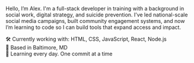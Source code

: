 Hello, I’m Alex.
I'm a full-stack developer in training with a background in social work, digital strategy, and suicide prevention. I’ve led national-scale social media campaigns, built community engagement systems, and now I’m learning to code so I can build tools that expand access and impact.

🛠️ Currently working with: HTML, CSS, JavaScript, React, Node.js  
📍 Based in Baltimore, MD  
🌱 Learning every day. One commit at a time
<!---
AlexWlkr/AlexWlkr is a ✨ special ✨ repository because its `README.md` (this file) appears on your GitHub profile.
You can click the Preview link to take a look at your changes.
--->
